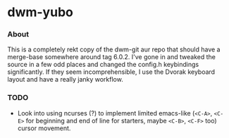 # dwm-yubo
### About

This is a completely rekt copy of the dwm-git aur repo that should have a
merge-base somewhere around tag 6.0.2. I've gone in and tweaked the source in a
few odd places and changed the config.h keybindings significantly. If they seem
incomprehensible, I use the Dvorak keyboard layout and have a really janky
workflow.

### TODO
- Look into using ncurses (?) to implement limited emacs-like (`<C-A>`, `<C-E>`
  for beginning and end of line for starters, maybe `<C-B>`, `<C-F>` too) cursor
  movement.

